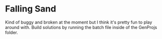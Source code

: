 # Falling Sand
Kind of buggy and broken at the moment but I think it's pretty fun to play around with.
Build solutions by running the batch file inside of the GenProjs folder.
